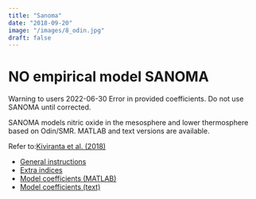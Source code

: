 ```yaml
---
title: "Sanoma"
date: "2018-09-20"
image: "/images/8_odin.jpg"
draft: false
---
```


# NO empirical model SANOMA
Warning to users 2022-06-30
Error in provided coefficients. Do not use SANOMA until corrected.

SANOMA models nitric oxide in the mesosphere and lower thermosphere based on Odin/SMR. MATLAB and text versions are available.

Refer to:[Kiviranta et al. (2018)](https://doi.org/10.5194/acp-18-13393-2018)

 - [General instructions](/documents/SANOMA/SANOMA_instructions.m)
 - [Extra indices](/documents/SANOMA/SANOMA_extraindices.m)
 - [Model coefficients (MATLAB)](/documents/SANOMA/SANOMA_indices.mat)
 - [Model coefficients (text)](/documents/SANOMA/SANOMA_indices.txt)